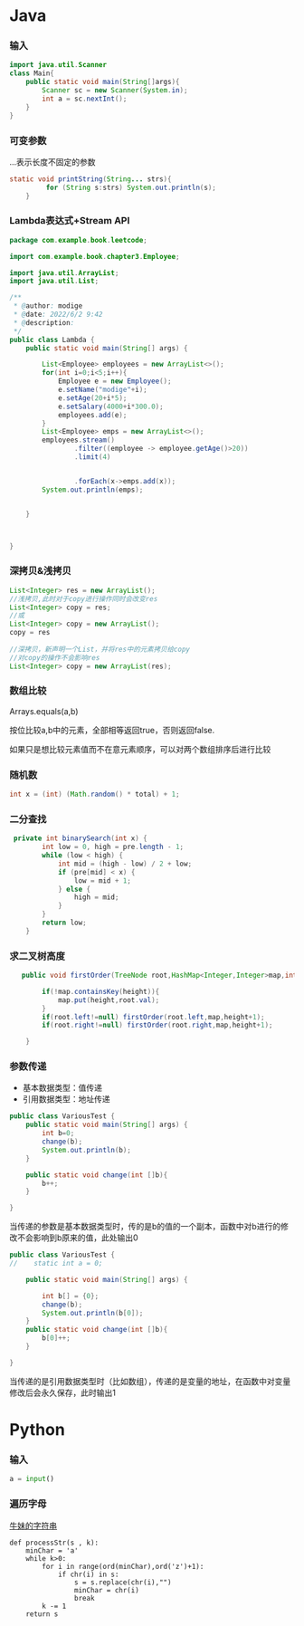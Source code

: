 # 	Java

### 输入

```java
import java.util.Scanner
class Main{
    public static void main(String[]args){
        Scanner sc = new Scanner(System.in);
        int a = sc.nextInt();
    }
}
```

### 可变参数

...表示长度不固定的参数

```java
static void printString(String... strs){
         for (String s:strs) System.out.println(s);
    }
```

### Lambda表达式+Stream API

```java
package com.example.book.leetcode;

import com.example.book.chapter3.Employee;

import java.util.ArrayList;
import java.util.List;

/**
 * @author: modige
 * @date: 2022/6/2 9:42
 * @description:
 */
public class Lambda {
    public static void main(String[] args) {

        List<Employee> employees = new ArrayList<>();
        for(int i=0;i<5;i++){
            Employee e = new Employee();
            e.setName("modige"+i);
            e.setAge(20+i*5);
            e.setSalary(4000+i*300.0);
            employees.add(e);
        }
        List<Employee> emps = new ArrayList<>();
        employees.stream()
                .filter((employee -> employee.getAge()>20))
                .limit(4)


                .forEach(x->emps.add(x));
        System.out.println(emps);


    }



}

```

### 深拷贝&浅拷贝

```java
List<Integer> res = new ArrayList();
//浅拷贝,此时对于copy进行操作同时会改变res
List<Integer> copy = res;
//或
List<Integer> copy = new ArrayList();
copy = res
    
//深拷贝，新声明一个List，并将res中的元素拷贝给copy
//对copy的操作不会影响res
List<Integer> copy = new ArrayList(res);
```

### 数组比较

Arrays.equals(a,b)

按位比较a,b中的元素，全部相等返回true，否则返回false.

如果只是想比较元素值而不在意元素顺序，可以对两个数组排序后进行比较

### 随机数

```java
int x = (int) (Math.random() * total) + 1;
```

### 二分查找

```java
 private int binarySearch(int x) {
        int low = 0, high = pre.length - 1;
        while (low < high) {
            int mid = (high - low) / 2 + low;
            if (pre[mid] < x) {
                low = mid + 1;
            } else {
                high = mid;
            }
        }
        return low;
    }
```

### 求二叉树高度

```java
   public void firstOrder(TreeNode root,HashMap<Integer,Integer>map,int height){

        if(!map.containsKey(height)){
            map.put(height,root.val);
        }
        if(root.left!=null) firstOrder(root.left,map,height+1);
        if(root.right!=null) firstOrder(root.right,map,height+1);

    }
```

### 参数传递

* 基本数据类型：值传递
* 引用数据类型：地址传递

```java
public class VariousTest {
    public static void main(String[] args) {
        int b=0;
        change(b);
        System.out.println(b);
    }

    public static void change(int []b){
        b++;
    }

}

```

当传递的参数是基本数据类型时，传的是b的值的一个副本，函数中对b进行的修改不会影响到b原来的值，此处输出0

```java
public class VariousTest {
//    static int a = 0;

    public static void main(String[] args) {

        int b[] = {0};
        change(b);
        System.out.println(b[0]);
    }
    public static void change(int []b){
        b[0]++;
    }

}

```

当传递的是引用数据类型时（比如数组），传递的是变量的地址，在函数中对变量修改后会永久保存，此时输出1

# Python

### 输入

```python
a = input()
```



### 遍历字母

[牛妹的字符串](https://www.nowcoder.com/question/next?pid=35148606&qid=2335440&tid=55752678)

```pyhton
def processStr(s , k):
    minChar = 'a'
    while k>0:
        for i in range(ord(minChar),ord('z')+1):
            if chr(i) in s:
                s = s.replace(chr(i),"")
                minChar = chr(i)
                break
        k -= 1
    return s
```

